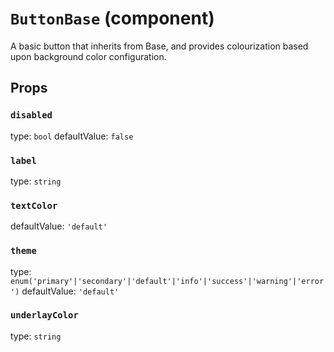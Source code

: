 `ButtonBase` (component)
========================

A basic button that inherits from Base, and provides colourization
based upon background color configuration.

Props
-----

### `disabled`

type: `bool`
defaultValue: `false`


### `label`

type: `string`


### `textColor`

defaultValue: `'default'`


### `theme`

type: `enum('primary'|'secondary'|'default'|'info'|'success'|'warning'|'error')`
defaultValue: `'default'`


### `underlayColor`

type: `string`

